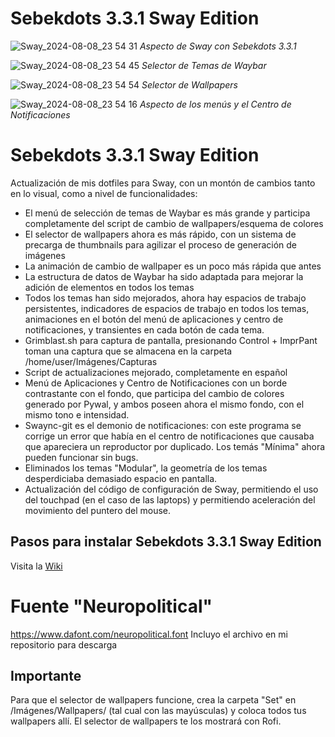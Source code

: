 # Sebekdots 3.3.1 Sway Edition

![Sway_2024-08-08_23 54 31](https://github.com/user-attachments/assets/533c9c71-364a-4e59-ae5d-82336ceeaa85)
_Aspecto de Sway con Sebekdots 3.3.1_


![Sway_2024-08-08_23 54 45](https://github.com/user-attachments/assets/4bef33e8-fb92-42ea-90bb-11004bbd5be4)
_Selector de Temas de Waybar_


![Sway_2024-08-08_23 54 54](https://github.com/user-attachments/assets/7ce41396-a6ad-4c15-9985-d3a3bddd1a07)
_Selector de Wallpapers_


![Sway_2024-08-08_23 54 16](https://github.com/user-attachments/assets/3ef4e86d-d9e2-4e15-a5f2-28dbc9829f3a)
_Aspecto de los menús y el Centro de Notificaciones_

# Sebekdots 3.3.1 Sway Edition

Actualización de mis dotfiles para Sway, con un montón de cambios tanto en lo visual, como a nivel de funcionalidades:

- El menú de selección de temas de Waybar es más grande y participa completamente del script de cambio de wallpapers/esquema de colores
- El selector de wallpapers ahora es más rápido, con un sistema de precarga de thumbnails para agilizar el proceso de generación de imágenes
- La animación de cambio de wallpaper es un poco más rápida que antes
- La estructura de datos de Waybar ha sido adaptada para mejorar la adición de elementos en todos los temas  
- Todos los temas han sido mejorados, ahora hay espacios de trabajo persistentes, indicadores de espacios de trabajo en todos los temas, animaciones en el botón del menú de aplicaciones y centro de notificaciones, y transientes en cada botón de cada tema.
- Grimblast.sh para captura de pantalla, presionando Control + ImprPant toman una captura que se almacena en la carpeta /home/user/Imágenes/Capturas
- Script de actualizaciones mejorado, completamente en español
- Menú de Aplicaciones y Centro de Notificaciones con un borde contrastante con el fondo, que participa del cambio de colores generado por Pywal, y ambos poseen ahora el mismo fondo, con el mismo tono e intensidad.
- Swaync-git es el demonio de notificaciones: con este programa se corrige un error que había en el centro de notificaciones que causaba que apareciera un reproductor por duplicado. Los temás "Mínima" ahora pueden funcionar sin bugs.
- Eliminados los temas "Modular", la geometría de los temas desperdiciaba demasiado espacio en pantalla.
- Actualización del código de configuración de Sway, permitiendo el uso del touchpad (en el caso de las laptops) y permitiendo aceleración del movimiento del puntero del mouse.

## Pasos para instalar Sebekdots 3.3.1 Sway Edition

Visita la [Wiki](https://github.com/andrewsebek/Sebekdots-sway/wiki)

# Fuente "Neuropolitical"

https://www.dafont.com/neuropolitical.font 
Incluyo el archivo en mi repositorio para descarga

## Importante

Para que el selector de wallpapers funcione, crea la carpeta "Set" en /Imágenes/Wallpapers/ (tal cual con las mayúsculas) y coloca todos tus wallpapers allí. El selector de wallpapers te los mostrará con Rofi.


